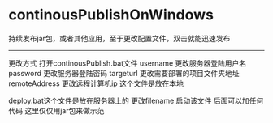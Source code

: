 # continousPublishOnWindows
持续发布jar包，或者其他应用，至于更改配置文件，双击就能迅速发布

---------
更改方式
打开continousPublish.bat文件
username 更改服务器登陆用户名
password 更改服务器登陆密码
targeturl 更改需要部署的项目文件夹地址
remoteAddress 更改远程计算机ip
这个文件是放在本地

deploy.bat这个文件是放在服务器上的
更改filename 启动该文件
后面可以加任何代码
这里仅仅用jar包来做示范